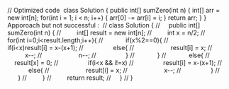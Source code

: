 // Optimized code
​
class Solution {
public int[] sumZero(int n) {
int[] arr = new int[n];
for(int i = 1; i < n; i++) {
arr[0] -= arr[i] = i;
}
return arr;
}
}
​
​
Apporoach but not successful :
​
// class Solution {
//     public int[] sumZero(int n) {
//         int[] result = new int[n];
//         int x = n/2;
//         for(int i=0;i<result.length;i++){
//             if(x%2==0){
//                 if(i<x)result[i] = x-(x+1);
//                 else{
//                     result[i] = x;
//                     x--;
//                     n--;
//                 }
//             }
//             else{
//                 result[x] = 0;
//                 if(i<x && i!=x)
//                 result[i] = x-(x+1);
//                 else{
//                     result[i] = x;
//                     x--;
//                 }
//             }
//         }
//         return result;
//     }
// }